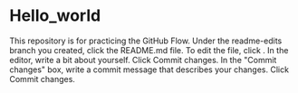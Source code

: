 # Hello_world
This repository is for practicing the GitHub Flow.
Under the readme-edits branch you created, click the README.md file.
To edit the file, click .
In the editor, write a bit about yourself.
Click Commit changes.
In the "Commit changes" box, write a commit message that describes your changes.
Click Commit changes.
